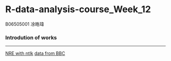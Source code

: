 
# R-data-analysis-course_Week_12
B06505001 凃皓瑋

### Introdution of works
---
[NRE with ntlk](https://teric1024.github.io/107-1-R-data-analysis-course/week_12/NER.html)
[data from BBC](https://www.bbc.com/news/world-asia-34729538)
